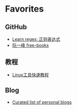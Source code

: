 # Favorites

## GitHub

- [Learn regex: 正则表达式](https://github.com/ziishaned/learn-regex)
- [阮一峰 free-books](https://github.com/ruanyf/free-books/blob/master/README.md)

## 教程

- [Linux工具快速教程](https://linuxtools-rst.readthedocs.io/zh_CN/latest/)

## Blog

- [Curated list of personal blogs](https://blogs.sirodoht.com/)
